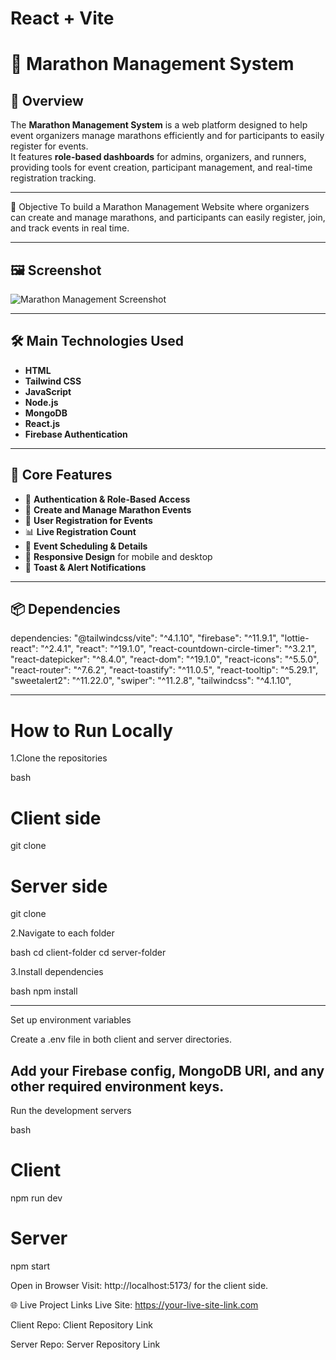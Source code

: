 # React + Vite


# 🏃 Marathon Management System

## 📌 Overview
The **Marathon Management System** is a web platform designed to help event organizers manage marathons efficiently and for participants to easily register for events.  
It features **role-based dashboards** for admins, organizers, and runners, providing tools for event creation, participant management, and real-time registration tracking.


---
🎯 Objective
To build a Marathon Management Website where organizers can create and manage marathons, and participants can easily register, join, and track events in real time.

---

## 🖼️ Screenshot
![Marathon Management Screenshot](https://i.ibb.co.com/Kcn4YKZr/screencapture-marathon-hub-3bd7d-web-app-2025-08-08-11-13-25.png)



---

## 🛠️ Main Technologies Used
- **HTML**
- **Tailwind CSS**
- **JavaScript**
- **Node.js**
- **MongoDB**
- **React.js**
- **Firebase Authentication**

---

## 🚀 Core Features
- 🔐 **Authentication & Role-Based Access**
- 🏁 **Create and Manage Marathon Events**
- 📝 **User Registration for Events**
- 📊 **Live Registration Count**
- 📅 **Event Scheduling & Details**
- 📱 **Responsive Design** for mobile and desktop
- 🔔 **Toast & Alert Notifications**

---

## 📦 Dependencies

dependencies: 
    "@tailwindcss/vite": "^4.1.10",
    "firebase": "^11.9.1",
    "lottie-react": "^2.4.1",
    "react": "^19.1.0",
    "react-countdown-circle-timer": "^3.2.1",
    "react-datepicker": "^8.4.0",
    "react-dom": "^19.1.0",
    "react-icons": "^5.5.0",
    "react-router": "^7.6.2",
    "react-toastify": "^11.0.5",
    "react-tooltip": "^5.29.1",
    "sweetalert2": "^11.22.0",
    "swiper": "^11.2.8",
    "tailwindcss": "^4.1.10",



---

# How to Run Locally

1.Clone the repositories

bash
# Client side
git clone <client-side-repo-link>

# Server side
git clone <server-side-repo-link>

2.Navigate to each folder

bash
cd client-folder
cd server-folder

3.Install dependencies

bash
npm install 

---

Set up environment variables

Create a .env file in both client and server directories.

Add your Firebase config, MongoDB URI, and any other required environment keys.
---

Run the development servers

bash
# Client
npm run dev

# Server
npm start

Open in Browser
Visit: http://localhost:5173/ for the client side.

🌐 Live Project Links
Live Site: https://your-live-site-link.com

Client Repo: Client Repository Link

Server Repo: Server Repository Link

